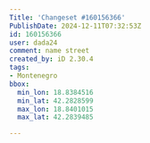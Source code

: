 ```yaml
---
Title: 'Changeset #160156366'
PublishDate: 2024-12-11T07:32:53Z
id: 160156366
user: dada24
comment: name street
created_by: iD 2.30.4
tags:
- Montenegro
bbox:
  min_lon: 18.8384516
  min_lat: 42.2828599
  max_lon: 18.8401015
  max_lat: 42.2839485

---
```

